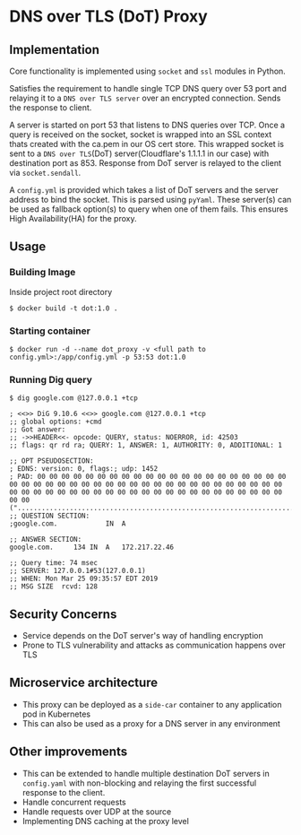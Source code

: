 # DNS over TLS (DoT) Proxy

## Implementation

Core functionality is implemented using `socket` and `ssl` modules in Python.

Satisfies the requirement to handle single TCP DNS query over 53 port and relaying it to a `DNS over TLS server` 
over an encrypted connection. Sends the response to client.

A server is started on port 53 that listens to DNS queries over TCP. 
Once a query is received on the socket, socket is wrapped into an SSL context thats created with the ca.pem in our OS cert store.
This wrapped socket is sent to a `DNS over TLS`(DoT) server(Cloudflare's 1.1.1.1 in our case) with destination port as 853. 
Response from DoT server is relayed to the client via `socket.sendall`.

A `config.yml` is provided which takes a list of DoT servers and the server address to bind the socket.
This is parsed using `pyYaml`. These server(s) can be used as fallback option(s) to query when one of them fails.
This ensures High Availability(HA) for the proxy.

## Usage

### Building Image
Inside project root directory
```
$ docker build -t dot:1.0 .
```
### Starting container
```
$ docker run -d --name dot_proxy -v <full path to config.yml>:/app/config.yml -p 53:53 dot:1.0
```
### Running Dig query
```
$ dig google.com @127.0.0.1 +tcp

; <<>> DiG 9.10.6 <<>> google.com @127.0.0.1 +tcp
;; global options: +cmd
;; Got answer:
;; ->>HEADER<<- opcode: QUERY, status: NOERROR, id: 42503
;; flags: qr rd ra; QUERY: 1, ANSWER: 1, AUTHORITY: 0, ADDITIONAL: 1

;; OPT PSEUDOSECTION:
; EDNS: version: 0, flags:; udp: 1452
; PAD: 00 00 00 00 00 00 00 00 00 00 00 00 00 00 00 00 00 00 00 00 00 00 00 00 00 00 00 00 00 00 00 00 00 00 00 00 00 00 00 00 00 00 00 00 00 00 00 00 00 00 00 00 00 00 00 00 00 00 00 00 00 00 00 00 00 00 00 00 00 (".....................................................................")
;; QUESTION SECTION:
;google.com.			IN	A

;; ANSWER SECTION:
google.com.		134	IN	A	172.217.22.46

;; Query time: 74 msec
;; SERVER: 127.0.0.1#53(127.0.0.1)
;; WHEN: Mon Mar 25 09:35:57 EDT 2019
;; MSG SIZE  rcvd: 128

```

## Security Concerns

- Service depends on the DoT server's way of handling encryption
- Prone to TLS vulnerability and attacks as communication happens over TLS

## Microservice architecture

- This proxy can be deployed as a `side-car` container to any application pod in Kubernetes
- This can also be used as a proxy for a DNS server in any environment

## Other improvements

- This can be extended to handle multiple destination DoT servers in `config.yaml` with non-blocking and relaying the first successful response to the client.
- Handle concurrent requests
- Handle requests over UDP at the source
- Implementing DNS caching at the proxy level